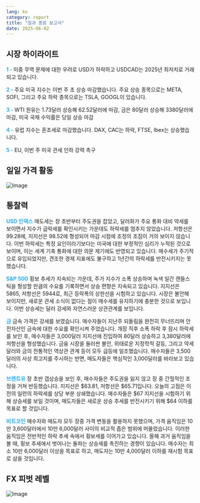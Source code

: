 ```yaml
---
lang: ko
category: report
title: "일과 종료 보고서"
date: 2025-06-02
---
```



<h2>시장 하이라이트</h2>
<strong style="color: #2caef7;">1 - </strong> 미중 무역 문제에 대한 우려로 USD가 하락하고 USDCAD는 2025년 최저치로 거래되고 있습니다.

<strong style="color: #2caef7;">2 - </strong> 주요 미국 지수는 이번 주 초 상승 마감했습니다. 주요 상승 종목으로는 META, SOFI, 그리고 주요 하락 종목으로는 TSLA, GOOGL이 있습니다.

<strong style="color: #2caef7;">3 - </strong> WTI 원유는 1.73달러 상승해 62.52달러에 마감, 금은 80달러 상승해 3380달러에 마감, 미국 국채 수익률은 당일 상승 마감

<strong style="color: #2caef7;">4 - </strong> 유럽 지수는 혼조세로 마감했습니다. DAX, CAC는 하락, FTSE, Ibex는 상승했습니다.

<strong style="color: #2caef7;">5 - </strong> EU, 이번 주 미국 관세 인하 강력 촉구



<h2>일일 가격 활동</h2>
<img src="https://markleighedu.github.io/img/Jun-2025/02-Jun-2025/price.jpg" alt="Image"/>

<h2>통찰력</h2>
<strong style="color: #2caef7;">USD 인덱스</strong> 매도세는 장 초반부터 주도권을 잡았고, 달러화가 주요 통화 대비 약세를 보이면서 지수가 급락세를 확인시키는 가운데도 하락세를 멈추지 않았습니다. 저항선은 99.28에, 지지선은 98.52에 형성되어 마감 시점에 조정의 조짐이 거의 보이지 않습니다. 이번 하락세는 특정 요인이라기보다는 미국에 대한 부정적인 심리가 누적된 것으로 보이며, 이는 세계 기축 통화에 대한 의문 제기에도 반영되고 있습니다. 매수세가 주기적으로 유입되었지만, 견조한 경제 지표에도 불구하고 1년간의 하락세를 반전시키지는 못했습니다.

<strong style="color: #2caef7;">S&P 500</strong> 횡보 추세가 지속되는 가운데, 주가 지수가 소폭 상승하며 녹색 일간 캔들스틱을 형성할 만큼의 수요를 기록하면서 상승 편향은 지속되고 있습니다. 지지선은 5865, 저항선은 5944로, 최근 등락폭의 상한선을 시험하고 있습니다. 시장은 불안해 보이지만, 새로운 관세 소식이 없다는 점이 매수세를 유지하기에 충분한 것으로 보입니다. 이번 상승세는 달러 강세와 자연스러운 상관관계를 보입니다.

<strong style="color: #2caef7;">금</strong> 금속 가격은 강세를 보였습니다. 매수자들이 지난주 되돌림을 완전히 무너뜨리며 안전자산인 금속에 대한 수요를 확인시켜 주었습니다. 개장 직후 소폭 하락 후 잠시 하락세를 보인 후, 매수자들은 3,000달러 지지선에 진입하여 80달러 상승하고 3,380달러에 저항선을 형성했습니다. 금융 시장을 둘러싼 불안, 위태로운 지정학적 갈등, 그리고 약세 달러와 금의 전통적인 역상관 관계 등이 모두 급등에 일조했습니다. 매수자들은 3,500달러의 사상 최고치를 주시하는 반면, 매도자들은 핵심적인 3,000달러를 바라보고 있습니다.

<strong style="color: #2caef7;">브렌트유</strong> 장 초반 갭상승을 보인 후, 매수자들은 주도권을 잃지 않고 장 중 간헐적인 조정을 거쳐 반등했습니다. 지지선은 $63.81, 저항선은 $65.71입니다. 오늘의 고점은 이전의 일련의 하락세를 상당 부분 상쇄했습니다. 매수자들은 $67 지지선을 시험하기 위해 상승세를 보일 것이며, 매도자들은 새로운 상승 추세를 반전시키기 위해 $64 이하를 목표로 할 것입니다.

<strong style="color: #2caef7;">비트코인</strong> 매수자와 매도자 모두 장중 가격 변동을 활용하지 못했으며, 가격 움직임은 10만 3,600달러에서 10만 6,000달러 사이의 비교적 좁은 범위에 머물렀습니다. 이러한 움직임은 전반적인 하락 추세 속에서 횡보세를 이어가고 있습니다. 올해 과거 움직임을 볼 때, 횡보 추세에서 벗어나는 돌파는 상승세를 촉진하는 경향이 있습니다. 매수자는 최소 10만 6,000달러 이상을 목표로 하고, 매도자는 10만 4,000달러 이하를 재시험 목표로 삼을 것입니다.



<h2>FX 피벗 레벨</h2>
<img src="https://markleighedu.github.io/img/Jun-2025/02-Jun-2025/pivot.jpg" alt="Image"/>